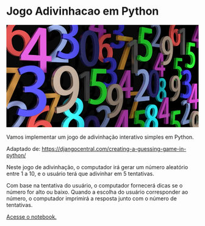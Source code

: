 # Jogo Adivinhacao em Python

<img src="https://github.com/lisaterumi/jogo-adivinhacao-python/blob/main/numeros.jpg?raw=true" widh=200>

Vamos implementar um jogo de adivinhação interativo simples em Python.

Adaptado de: https://djangocentral.com/creating-a-guessing-game-in-python/

Neste jogo de adivinhação, o computador irá gerar um número aleatório entre 1 a 10, e o usuário terá que adivinhar em 5 tentativas.

Com base na tentativa do usuário, o computador fornecerá dicas se o número for alto ou baixo. Quando a escolha do usuário corresponder ao número, o computador imprimirá a resposta junto com o número de tentativas.

[Acesse o notebook.](https://github.com/lisaterumi/jogo-adivinhacao-python/blob/main/adivinha-numero.ipynb)
